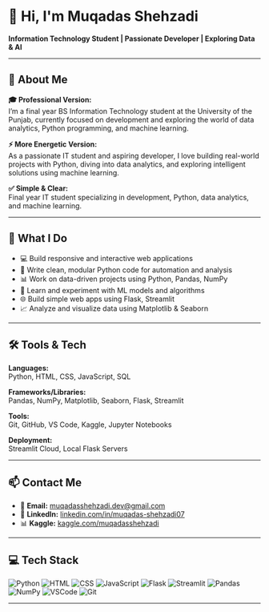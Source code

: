 # 👋 Hi, I'm Muqadas Shehzadi  
**Information Technology Student | Passionate Developer | Exploring Data & AI**

---

## 💫 About Me

**🎓 Professional Version:**  
I’m a final year BS Information Technology student at the University of the Punjab, currently focused on development and exploring the world of data analytics, Python programming, and machine learning.

**⚡ More Energetic Version:**  
As a passionate IT student and aspiring developer, I love building real-world projects with Python, diving into data analytics, and exploring intelligent solutions using machine learning.

**✅ Simple & Clear:**  
Final year IT student specializing in development, Python, data analytics, and machine learning.

---

## 🚀 What I Do

- 💻 Build responsive and interactive web applications  
- 🐍 Write clean, modular Python code for automation and analysis  
- 📊 Work on data-driven projects using Python, Pandas, NumPy  
- 🧠 Learn and experiment with ML models and algorithms  
- 🌐 Build simple web apps using Flask, Streamlit  
- 📈 Analyze and visualize data using Matplotlib & Seaborn  

---

## 🛠️ Tools & Tech

**Languages:**  
Python, HTML, CSS, JavaScript, SQL  

**Frameworks/Libraries:**  
Pandas, NumPy, Matplotlib, Seaborn, Flask, Streamlit  

**Tools:**  
Git, GitHub, VS Code, Kaggle, Jupyter Notebooks  

**Deployment:**  
Streamlit Cloud, Local Flask Servers  

---

## 📫 Contact Me

- 📧 **Email:** [muqadasshehzadi.dev@gmail.com](mailto:muqadasshehzadi.dev@gmail.com)  
- 💼 **LinkedIn:** [linkedin.com/in/muqadas-shehzadi07](https://www.linkedin.com/in/muqadas-shehzadi07/)  
- 📊 **Kaggle:** [kaggle.com/muqadasshehzadi](https://www.kaggle.com/muqadasshehzadi)  

---

## 💻 Tech Stack

![Python](https://img.shields.io/badge/Python-3776AB?style=flat&logo=python&logoColor=white)
![HTML](https://img.shields.io/badge/HTML5-E34F26?style=flat&logo=html5&logoColor=white)
![CSS](https://img.shields.io/badge/CSS3-1572B6?style=flat&logo=css3&logoColor=white)
![JavaScript](https://img.shields.io/badge/JavaScript-F7DF1E?style=flat&logo=javascript&logoColor=black)
![Flask](https://img.shields.io/badge/Flask-000000?style=flat&logo=flask&logoColor=white)
![Streamlit](https://img.shields.io/badge/Streamlit-FF4B4B?style=flat&logo=streamlit&logoColor=white)
![Pandas](https://img.shields.io/badge/Pandas-150458?style=flat&logo=pandas&logoColor=white)
![NumPy](https://img.shields.io/badge/NumPy-013243?style=flat&logo=numpy&logoColor=white)
![VSCode](https://img.shields.io/badge/VSCode-007ACC?style=flat&logo=visual-studio-code&logoColor=white)
![Git](https://img.shields.io/badge/Git-F05032?style=flat&logo=git&logoColor=white)

---
